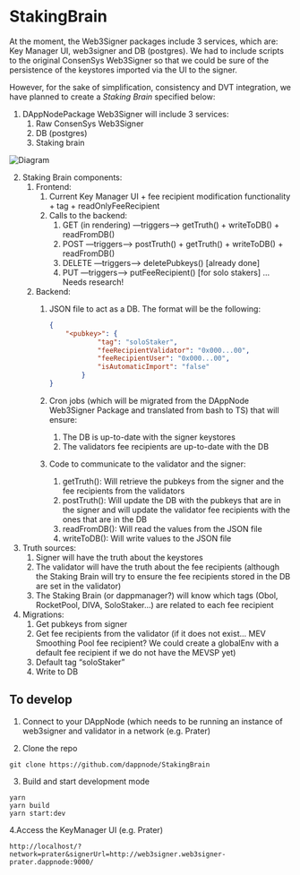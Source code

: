 # StakingBrain

At the moment, the Web3Signer packages include 3 services, which are: Key Manager UI, web3signer and DB (postgres). We had to include scripts to the original ConsenSys Web3Signer so that we could be sure of the persistence of the keystores imported via the UI to the signer.

However, for the sake of simplification, consistency and DVT integration, we have planned to create a *Staking Brain* specified below:

1. DAppNodePackage Web3Signer will include 3 services:
    1. Raw ConsenSys Web3Signer
    2. DB (postgres)
    3. Staking brain
    
![Diagram](https://user-images.githubusercontent.com/47595345/213261343-2a387f40-5a59-4ab5-9980-e570fdccb966.png)
    
2. Staking Brain components:
    1. Frontend:
        1. Current Key Manager UI + fee recipient modification functionality + tag + readOnlyFeeRecipient
        2. Calls to the backend:
            1. GET (in rendering) —triggers—> getTruth() + writeToDB() + readFromDB()
            2. POST —triggers—> postTruth() + getTruth() + writeToDB() + readFromDB()
            3. DELETE —triggers—> deletePubkeys() [already done]
            4. PUT —triggers—> putFeeRecipient() [for solo stakers] …Needs research!
    2. Backend:
        1. JSON file to act as a DB. The format will be the following:
            
            ```json
            {
            	"<pubkey>": {
            			"tag": "soloStaker",
            			"feeRecipientValidator": "0x000...00",
            			"feeRecipientUser": "0x000...00",
            			"isAutomaticImport": "false"
            		}
            }
            ```
            
        2. Cron jobs (which will be migrated from the DAppNode Web3Signer Package and translated from bash to TS) that will ensure:
            1. The DB is up-to-date with the signer keystores 
            2. The validators fee recipients are up-to-date with the DB
        3. Code to communicate to the validator and the signer:
            1. getTruth(): Will retrieve the pubkeys from the signer and the fee recipients from the validators
            2. postTruth(): Will update the DB with the pubkeys that are in the signer and will update the validator fee recipients with the ones that are in the DB
            3. readFromDB(): Will read the values from the JSON file
            4. writeToDB(): Will write values to the JSON file
3. Truth sources:
    1. Signer will have the truth about the keystores
    2. The validator will have the truth about the fee recipients (although the Staking Brain will try to ensure the fee recipients stored in the DB are set in the validator)
    3. The Staking Brain (or dappmanager?) will know which tags (Obol, RocketPool, DIVA, SoloStaker…) are related to each fee recipient
4. Migrations:
    1. Get pubkeys from signer
    2. Get fee recipients from the validator (if it does not exist… MEV Smoothing Pool fee recipient? We could create a globalEnv with a default fee recipient if we do not have the MEVSP yet)
    3. Default tag “soloStaker”
    4. Write to DB

## To develop
1. Connect to your DAppNode (which needs to be running an instance of web3signer and validator in a network (e.g. Prater)

2. Clone the repo
```
git clone https://github.com/dappnode/StakingBrain
```

3. Build and start development mode
```
yarn
yarn build
yarn start:dev
```

4.Access the KeyManager UI (e.g. Prater)
```
http://localhost/?network=prater&signerUrl=http://web3signer.web3signer-prater.dappnode:9000/
```
